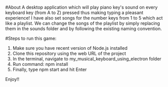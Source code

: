 #About
A desktop application which will play piano key's sound on every keyboard key (from A to Z) pressed thus making typing a pleasant experience! I have also set songs for the number keys from 1 to 5 which act like a playlist. We can change the songs of the playlist by simply replacing them in the sounds folder and by following the existing naming convention. 

#Steps to run this game:
1.	Make sure you have recent version of Node.js installed
2.	Clone this repository using the web URL of the project
3.	In the terminal, navigate to my_musical_keyboard_using_electron folder
4.	Run command: npm install
5.	Finally, type npm start and hit Enter

Enjoy!!
